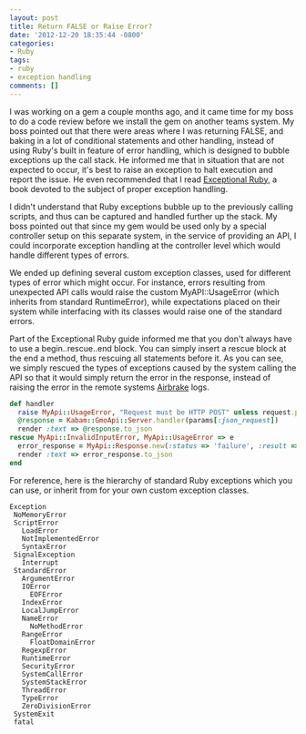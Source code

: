 ```yaml
---
layout: post
title: Return FALSE or Raise Error?
date: '2012-12-20 18:35:44 -0800'
categories:
- Ruby
tags:
- ruby
- exception handling
comments: []
---
```

I was working on a gem a couple months ago, and it came time for my boss to do a code review before we install the gem on another teams system. My boss pointed out that there were areas where I was returning FALSE, and baking in a lot of conditional statements and other handling, instead of using Ruby's built in feature of error handling, which is designed to bubble exceptions up the call stack. He informed me that in situation that are not expected to occur, it's best to raise an exception to halt execution and report the issue. He even recommended that I read <a href="http://exceptionalruby.com/" target="_blank">Exceptional Ruby</a>, a book devoted to the subject of proper exception handling.

I didn't understand that Ruby exceptions bubble up to the previously calling scripts, and thus can be captured and handled further up the stack. My boss pointed out that since my gem would be used only by a special controller setup on this separate system, in the service of providing an API, I could incorporate exception handling at the controller level which would handle different types of errors.

We ended up defining several custom exception classes, used for different types of error which might occur. For instance, errors resulting from unexpected API calls would raise the custom MyAPI::UsageError (which inherits from standard RuntimeError), while expectations placed on their system while interfacing with its classes would raise one of the standard errors.

Part of the Exceptional Ruby guide informed me that you don't always have to use a begin..rescue..end block. You can simply insert a rescue block at the end a method, thus rescuing all statements before it. As you can see, we simply rescued the types of exceptions caused by the system calling the API so that it would simply return the error in the response, instead of raising the error in the remote systems <a title="Airbrake error aggregator" href="http://airbrake.io/" target="_blank">Airbrake</a> logs.

``` ruby
def handler
  raise MyApi::UsageError, "Request must be HTTP POST" unless request.post?
  @response = Kabam::GmoApi::Server.handler(params[:json_request])
  render :text => @response.to_json
rescue MyApi::InvalidInputError, MyApi::UsageError => e
  error_response = MyApi::Response.new(:status => 'failure', :result => e.message)
  render :text => error_response.to_json
end
```

For reference, here is the hierarchy of standard Ruby exceptions which you can use, or inherit from for your own custom exception classes. 

```
Exception
 NoMemoryError
 ScriptError
   LoadError
   NotImplementedError
   SyntaxError
 SignalException
   Interrupt
 StandardError
   ArgumentError
   IOError
     EOFError
   IndexError
   LocalJumpError
   NameError
     NoMethodError
   RangeError
     FloatDomainError
   RegexpError
   RuntimeError
   SecurityError
   SystemCallError
   SystemStackError
   ThreadError
   TypeError
   ZeroDivisionError
 SystemExit
 fatal
```

